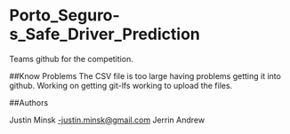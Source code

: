 # Porto_Seguro-s_Safe_Driver_Prediction
Teams github for the competition.

##Know Problems
The CSV file is too large having problems getting it into github. Working on getting git-lfs working to upload the files.

##Authors

Justin Minsk -justin.minsk@gmail.com
Jerrin
Andrew
